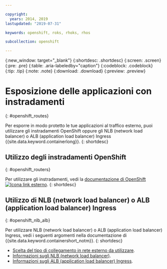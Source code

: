 ```yaml
---

copyright:
  years: 2014, 2019
lastupdated: "2019-07-31"

keywords: openshift, roks, rhoks, rhos

subcollection: openshift

---
```


{:new_window: target="_blank"}
{:shortdesc: .shortdesc}
{:screen: .screen}
{:pre: .pre}
{:table: .aria-labeledby="caption"}
{:codeblock: .codeblock}
{:tip: .tip}
{:note: .note}
{:download: .download}
{:preview: .preview}

# Esposizione delle applicazioni con instradamenti
{: #openshift_routes}

Per esporre in modo protetto le tue applicazioni al traffico esterno, puoi utilizzare gli instradamenti OpenShift oppure gli NLB (network load balancer) o ALB (application load balancer) Ingress {{site.data.keyword.containerlong}}.
{: shortdesc}

## Utilizzo degli instradamenti OpenShift
{: #openshift_routers}

Per utilizzare gli instradamenti, vedi la [documentazione di OpenShift ![Icona link esterno](../icons/launch-glyph.svg "Icona link esterno")](https://docs.openshift.com/container-platform/3.11/dev_guide/routes.html).
{: shortdesc}

## Utilizzo di NLB (network load balancer) o ALB (application load balancer) Ingress
{: #openshift_nlb_alb}

Per utilizzare NLB (network load balancer) o ALB (application load balancer) Ingress, vedi i seguenti argomenti nella documentazione di {{site.data.keyword.containershort_notm}}.
{: shortdesc}

* [Scelta del tipo di collegamento in rete esterno da utilizzare](/docs/containers?topic=containers-cs_network_planning).
* [Informazioni sugli NLB (network load balancer)](/docs/containers?topic=containers-loadbalancer-about).
* [Informazioni sugli ALB (application load balancer) Ingress](/docs/containers?topic=containers-ingress-about).
